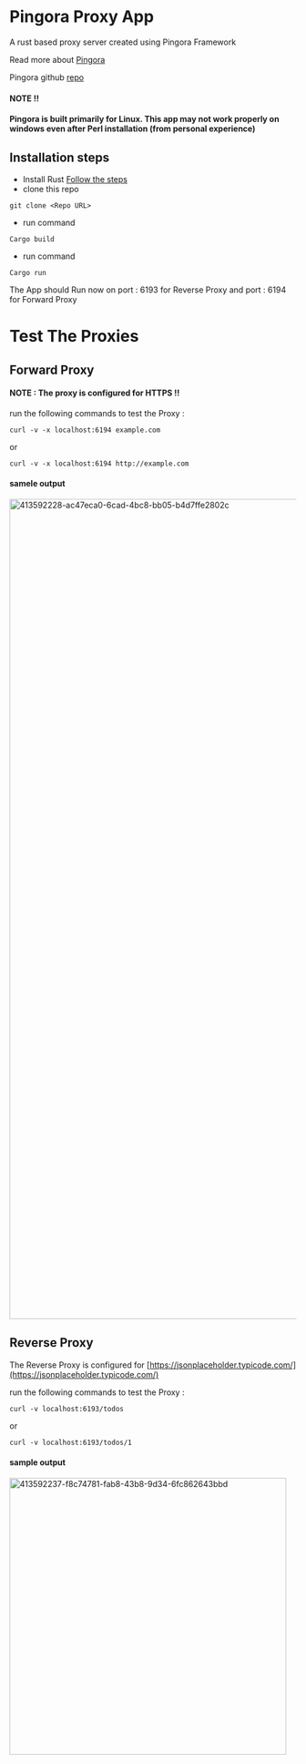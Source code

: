 
# Pingora Proxy App

A rust based proxy server created using Pingora Framework


Read more about [Pingora](https://blog.cloudflare.com/pingora-open-source/)

Pingora github [repo](https://github.com/cloudflare/pingora)

#### NOTE !! 
#### Pingora is built primarily for Linux. This app may not work properly on windows even after Perl installation (from personal experience)


## Installation steps

- Install Rust [Follow the steps](https://www.rust-lang.org/tools/install)
- clone this repo
``` 
git clone <Repo URL> 
```
- run command
```
Cargo build
```
- run command
```
Cargo run
```
 The App should Run now on port : 6193 for Reverse Proxy  and port : 6194 for Forward Proxy 

# Test The Proxies

## Forward Proxy
#### NOTE :  The proxy is configured for HTTPS !!

run  the following commands to test the Proxy :
```
curl -v -x localhost:6194 example.com
```
or 
```
curl -v -x localhost:6194 http://example.com
```
#### samele output
<img width="1440" alt="413592228-ac47eca0-6cad-4bc8-bb05-b4d7ffe2802c" src="https://github.com/user-attachments/assets/006f7ec9-bb63-4c13-87cd-fd4b6cdf87b0" />


## Reverse Proxy

The Reverse Proxy is configured for [https://jsonplaceholder.typicode.com/](https://jsonplaceholder.typicode.com/)

run  the following commands to test the Proxy :
```
curl -v localhost:6193/todos
```
or 
```
curl -v localhost:6193/todos/1
```
#### sample output
<img width="486" alt="413592237-f8c74781-fab8-43b8-9d34-6fc862643bbd" src="https://github.com/user-attachments/assets/daacae40-14e6-49ea-b7ec-8cb743c51712" />



